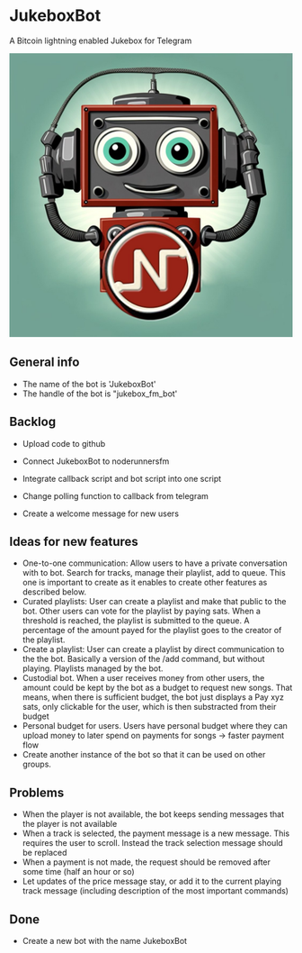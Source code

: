 # JukeboxBot
A Bitcoin lightning enabled Jukebox for Telegram

![](assets/JukeboxBot.jpg)

## General info
 - The name of the bot is 'JukeboxBot'
 - The handle of the bot is "jukebox_fm_bot'

## Backlog
 - Upload code to github

 - Connect JukeboxBot to noderunnersfm
 - Integrate callback script and bot script into one script
 - Change polling function to callback from telegram
 - Create a welcome message for new users

## Ideas for new features
 - One-to-one communication: Allow users to have a private conversation with to bot. Search for tracks, manage their playlist, add to queue. This one is important to create as it enables to create other features as described below. 
 - Curated playlists: User can create a playlist and make that public to the bot. Other users can vote for the playlist by paying sats. When a threshold is reached, the playlist is submitted to the queue. A percentage of the amount payed for the playlist goes to the creator of the playlist. 
 - Create a playlist: User can create a playlist by direct communication to the the bot. Basically a version of the /add command, but without playing. Playlists managed by the bot. 
 - Custodial bot. When a user receives money from other users, the amount could be kept by the bot as a budget to request new songs. That means, when there is sufficient budget, the bot just displays a Pay xyz sats, only clickable for the user, which is then substracted from their budget
 - Personal budget for users. Users have personal budget where they can upload money to later spend on payments for songs -> faster payment flow
 - Create another instance of the bot so that it can be used on other groups. 
 
 ## Problems
  - When the player is not available, the bot keeps sending messages that the player is not available
  - When a track is selected, the payment message is a new message. This requires the user to scroll. Instead the track selection message should be replaced
  - When a payment is not made, the request should be removed after some time (half an hour or so)
  - Let updates of the price message stay, or add it to the current playing track message (including description of the most important commands)
 
 
## Done
 - Create a new bot with the name JukeboxBot
